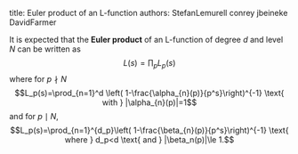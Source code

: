 title: Euler product of an L-function
authors:
    StefanLemurell
    conrey
    jbeineke
    DavidFarmer

It is expected that the **Euler product** of an <a knowl="lmfdb/lfunction">L-function</a> of <a knowl="lmfdb/lfunction.degree">degree</a> $d$ and <a knowl="lmfdb/lfunction.level">level</a> $N$ can be written as
$$L(s)=\prod_p L_p(s)$$ 
where for  $p\nmid N$
$$L_p(s)=\prod_{n=1}^d  \left( 1-\frac{\alpha_{n}(p)}{p^s}\right)^{-1} \text{ with } |\alpha_{n}(p)|=1$$
and 
for $p\mid N$, 
$$L_p(s)=\prod_{n=1}^{d_p}\left( 1-\frac{\beta_{n}(p)}{p^s}\right)^{-1} \text{ where } d_p<d \text{ and }  |\beta_n(p)|\le 1.$$
